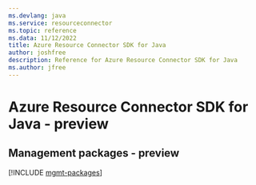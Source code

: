 ```yaml
---
ms.devlang: java
ms.service: resourceconnector
ms.topic: reference
ms.data: 11/12/2022
title: Azure Resource Connector SDK for Java
author: joshfree
description: Reference for Azure Resource Connector SDK for Java
ms.author: jfree
---
```

# Azure Resource Connector SDK for Java - preview

## Management packages - preview
[!INCLUDE [mgmt-packages](resource-connector-mgmt-index.md)]